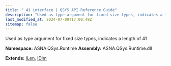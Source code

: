 ```yaml
---
title: "_41 interface | QSYS API Reference Guide"
description: "Used as type argument for fixed size types, indicates a length of 41  "
last_modified_at: 2024-07-09T17:00:49Z
sitemap: false
---
```


Used as type argument for fixed size types, indicates a length of 41 

**Namespace:** ASNA.QSys.Runtime
**Assembly:** ASNA.QSys.Runtime.dll

**Extends:** [ILen](/reference/runtime/qsys-runtime/i-len.html), [IDim](/reference/runtime/qsys-runtime/i-dim.html)
<br>
<br>
